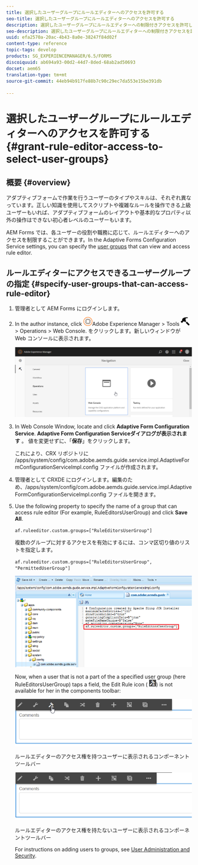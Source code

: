 ```yaml
---
title: 選択したユーザーグループにルールエディターへのアクセスを許可する
seo-title: 選択したユーザーグループにルールエディターへのアクセスを許可する
description: 選択したユーザーグループにルールエディターへの制限付きアクセスを許可します。
seo-description: 選択したユーザーグループにルールエディターへの制限付きアクセスを許可します。
uuid: efa2570a-20ac-4b43-8a0e-38247f84d02f
content-type: reference
topic-tags: develop
products: SG_EXPERIENCEMANAGER/6.5/FORMS
discoiquuid: ab694a93-00d2-44d7-8ded-68ab2ad50693
docset: aem65
translation-type: tm+mt
source-git-commit: 44eb94b917fe88b7c90c29ec7da553e15be391db

---
```



# 選択したユーザーグループにルールエディターへのアクセスを許可する{#grant-rule-editor-access-to-select-user-groups}

## 概要 {#overview}

アダプティブフォームで作業を行うユーザーのタイプやスキルは、それぞれ異なっています。正しい知識を使用してスクリプトや複雑なルールを操作できる上級ユーザーもいれば、アダプティブフォームのレイアウトや基本的なプロパティ以外の操作はできない初心者レベルのユーザーもいます。

AEM Forms では、各ユーザーの役割や職務に応じて、ルールエディターへのアクセスを制限することができます。In the Adaptive Forms Configuration Service settings, you can specify the [user groups](/help/sites-administering/security.md) that can view and access rule editor.

## ルールエディターにアクセスできるユーザーグループの指定 {#specify-user-groups-that-can-access-rule-editor}

1. 管理者として AEM Forms にログインします。
1. In the author instance, click ![adobeexperiencemanager](assets/adobeexperiencemanager.png)Adobe Experience Manager > Tools ![hammer](assets/hammer.png) > Operations > Web Console. をクリックします。新しいウィンドウが Web コンソールに表示されます。

   ![1-2](assets/1-2.png)

1. In Web Console Window, locate and click **Adaptive Form Configuration Service**. **Adaptive Form Configuration Serviceダイアログが表示されます** 。 値を変更せずに、「**保存**」をクリックします。

   これにより、CRX リポジトリに /apps/system/config/com.adobe.aemds.guide.service.impl.AdaptiveFormConfigurationServiceImpl.config ファイルが作成されます。

1. 管理者として CRXDE にログインします。編集のため、/apps/system/config/com.adobe.aemds.guide.service.impl.AdaptiveFormConfigurationServiceImpl.config ファイルを開きます。
1. Use the following property to specify the name of a group that can access rule editor (For example, RuleEditorsUserGroup) and click **Save All**.

   `af.ruleeditor.custom.groups=["RuleEditorsUserGroup"]`

   複数のグループに対するアクセスを有効にするには、コンマ区切り値のリストを指定します。

   `af.ruleeditor.custom.groups=["RuleEditorsUserGroup", "PermittedUserGroup"]`

   ![ユーザーを作成](assets/create_user_new.png)

   Now, when a user that is not a part of the a specified user group (here RuleEditorsUserGroup) taps a field, the Edit Rule icon ( ![edit-rules1](assets/edit-rules1.png)) is not available for her in the components toolbar:

   ![componentstoolbarwither](assets/componentstoolbarwithre.png)

   ルールエディターのアクセス権を持つユーザーに表示されるコンポーネントツールバー

   ![componentstorelbarwithouter](assets/componentstoolbarwithoutre.png)

   ルールエディターのアクセス権を持たないユーザーに表示されるコンポーネントツールバー

   For instructions on adding users to groups, see [User Administration and Security](/help/sites-administering/security.md).

